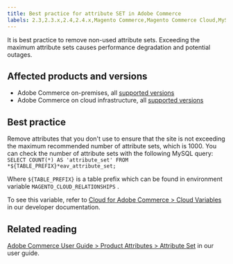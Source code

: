 ```yaml
---
title: Best practice for attribute SET in Adobe Commerce
labels: 2.3,2.3.x,2.4,2.4.x,Magento Commerce,Magento Commerce Cloud,MySQL,attribute,best practices,performance,product,set,Adobe Commerce,cloud infrastructure,on-premises
---
```


It is best practice to remove non-used attribute sets. Exceeding the maximum attribute sets causes performance degradation and potential outages.

## Affected products and versions

* Adobe Commerce on-premises, all [supported versions](https://magento.com/sites/default/files/magento-software-lifecycle-policy.pdf)
* Adobe Commerce on cloud infrastructure, all [supported versions](https://magento.com/sites/default/files/magento-software-lifecycle-policy.pdf)

## Best practice

Remove attributes that you don't use to ensure that the site is not exceeding the maximum recommended number of attribute sets, which is 1000. You can check the number of attribute sets with the following MySQL query: `SELECT COUNT(*) AS 'attribute_set' FROM *${TABLE_PREFIX}*eav_attribute_set;`

Where `${TABLE_PREFIX}` is a table prefix which can be found in environment variable `MAGENTO_CLOUD_RELATIONSHIPS` .

To see this variable, refer to [Cloud for Adobe Commerce > Cloud Variables](https://devdocs.magento.com/cloud/env/variables-cloud.html) in our developer documentation.

## Related reading

[Adobe Commerce User Guide > Product Attributes > Attribute Set](https://docs.magento.com/user-guide/stores/attribute-sets.html?itm_source=devdocs&itm_medium=quick_search&itm_campaign=federated_search&itm_term=attribut&_ga=2.117581577.1025526503.1592831910-1966917137.1591621744) in our user guide.
